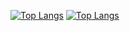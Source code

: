 [![Top Langs](https://github-readme-stats.vercel.app/api/top-langs/?username=m1841&langs_count=8&layout=compact&theme=github_dark)](https://github.com/anuraghazra/github-readme-stats#gh-dark-mode-only)
[![Top Langs](https://github-readme-stats.vercel.app/api/top-langs/?username=m1841&langs_count=8&layout=compact)](https://github.com/anuraghazra/github-readme-stats#gh-light-mode-only)
